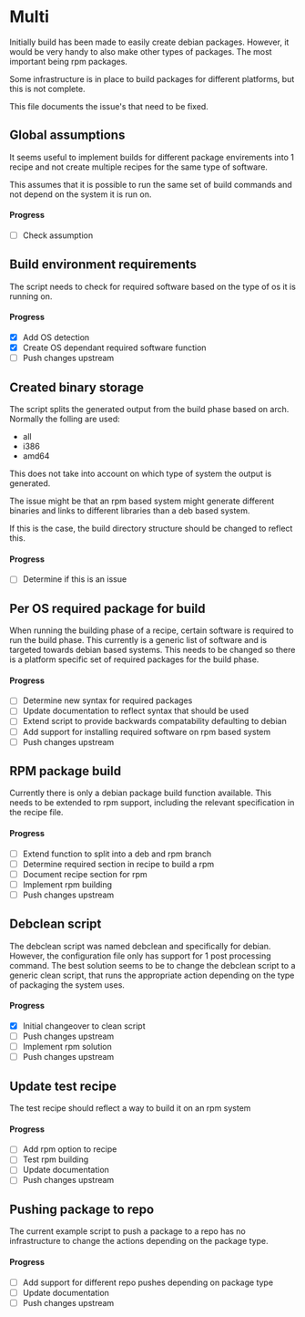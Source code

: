 # Multi

Initially build has been made to easily create debian packages. However,
it would be very handy to also make other types of packages. The most important
being rpm packages.

Some infrastructure is in place to build packages for different platforms, but
this is not complete.

This file documents the issue's that need to be fixed.

## Global assumptions

It seems useful to implement builds for different package envirements into
1 recipe and not create multiple recipes for the same type of software.

This assumes that it is possible to run the same set of build commands and
not depend on the system it is run on.

#### Progress

* [ ] Check assumption

## Build environment requirements

The script needs to check for required software based on the type of os it
is running on.

#### Progress

* [x] Add OS detection
* [x] Create OS dependant required software function
* [ ] Push changes upstream

## Created binary storage

The script splits the generated output from the build phase based on arch.
Normally the folling are used:

* all
* i386
* amd64

This does not take into account on which type of system the output is generated.

The issue might be that an rpm based system might generate different binaries
and links to different libraries than a deb based system.

If this is the case, the build directory structure should be changed to reflect
this.

#### Progress

* [ ] Determine if this is an issue

## Per OS required package for build

When running the building phase of a recipe, certain software is required
to run the build phase. This currently is a generic list of software and is
targeted towards debian based systems. This needs to be changed so there is
a platform specific set of required packages for the build phase.

#### Progress

* [ ] Determine new syntax for required packages
* [ ] Update documentation to reflect syntax that should be used
* [ ] Extend script to provide backwards compatability defaulting to debian
* [ ] Add support for installing required software on rpm based system
* [ ] Push changes upstream

## RPM package build

Currently there is only a debian package build function available. This
needs to be extended to rpm support, including the relevant specification
in the recipe file.

#### Progress

* [ ] Extend function to split into a deb and rpm branch
* [ ] Determine required section in recipe to build a rpm
* [ ] Document recipe section for rpm
* [ ] Implement rpm building
* [ ] Push changes upstream

## Debclean script

The debclean script was named debclean and specifically for debian. However,
the configuration file only has support for 1 post processing command. The
best solution seems to be to change the debclean script to a generic clean
script, that runs the appropriate action depending on the type of packaging
the system uses.

#### Progress

* [x] Initial changeover to clean script
* [ ] Push changes upstream
* [ ] Implement rpm solution
* [ ] Push changes upstream

## Update test recipe

The test recipe should reflect a way to build it on an rpm system

#### Progress

* [ ] Add rpm option to recipe
* [ ] Test rpm building
* [ ] Update documentation
* [ ] Push changes upstream

## Pushing package to repo

The current example script to push a package to a repo has no infrastructure
to change the actions depending on the package type.

#### Progress

* [ ] Add support for different repo pushes depending on package type
* [ ] Update documentation
* [ ] Push changes upstream
